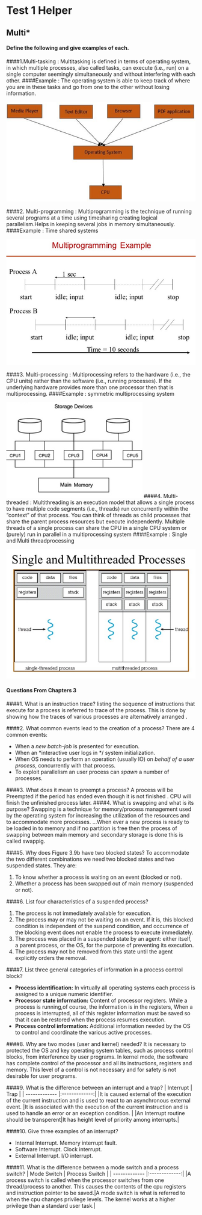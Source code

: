 # Test 1 Helper
## Multi\*
#### **Define the following and give examples of each.**

####1.Multi-tasking :
  Multitasking  is defined in terms of operating system, in which multiple processes, also called tasks, can execute (i.e., run) on a single computer seemingly simultaneously and without interfering with each other.
####Example :
  The operating system is able to keep track of where you are in these tasks and go from one to the other without losing information.
  
  ![image of multitasking](https://github.com/ashoknaidug/4103-102-OpSys-Gedela/blob/master/multitask.png)
 
####2. Multi-programming :
  Multiprogramming is the technique of running several programs at a time using timesharing creating logical parallelism.Helps in keeping several jobs in memory simultaneously.
####Example :
  Time shared systems 
  
  ![image of multiprogramming](https://github.com/ashoknaidug/4103-102-OpSys-Gedela/blob/master/multiprog.png)
  
####3. Multi-processing :
  Multiprocessing refers to the hardware (i.e., the CPU units) rather than the software (i.e., running processes). If the underlying hardware provides more than one processor then that is multiprocessing.
####Example : 
  symmetric multiprocessing system
  
   ![image of multiprocessing](https://github.com/ashoknaidug/4103-102-OpSys-Gedela/blob/master/multiproc.png)
####4. Multi-threaded :
  Multithreading is an execution model that allows a single process to have multiple code segments (i.e., threads) run concurrently within the “context” of that process. You can think of threads as child processes that share the parent process resources but execute independently. Multiple threads of a single process can share the CPU in a single CPU system or (purely) run in parallel in a multiprocessing system
####Example : 
  Single and Multi threadprocessing
  
  ![image of multiThreading](https://github.com/ashoknaidug/4103-102-OpSys-Gedela/blob/master/multithrd.png)
  
#### Questions From Chapters 3
####1. What is an instruction trace?
   listing the sequence of instructions that execute for a process is referred to  trace of the process. This is done by showing how the traces of various processes are alternatively arranged .

####2. What common events lead to the creation of a process?
  There are 4 common events:
- When a *new batch-job* is presented for execution.
- When an *interactive user logs in */ system initialization.
- When OS needs to perform an operation (usually IO) on *behalf of a user process*, concurrently with that process.
- To exploit parallelism an user process can *spawn* a number of processes.

####3. What does it mean to preempt a process?
  A process will be Preempted if the period has ended even though it is  not finished . CPU will finish the unfinished process later.
####4. What is swapping and what is its purpose?
  Swapping is a technique for memory/process management used by the operating system for increasing the utilization of the resources and to accommodate more processes.
  ...When ever a new process is ready to be loaded in to memory and if no partition is free then the process of swapping between main memory and secondary storage is done this is called swappig.
  
####5. Why does Figure 3.9b have two blocked states?
  To accommodate the two different combinations we need two blocked states and two suspended states. They are: 
1. To know whether a process is waiting on an event (blocked or not).
2. Whether a process has been swapped out of main memory (suspended or not). 

####6. List four characteristics of a suspended process?
  1. The process is not immediately available for execution.
  2. The process may or may not be waiting on an event. If it is, this blocked condition is independent of the suspend condition, and occurrence of the blocking event does not enable the process to execute immediately.
  3. The process was placed in a suspended state by an agent: either itself, a parent process, or the OS, for the purpose of preventing its execution.
  4. The process may not be removed from this state until the agent explicitly orders the removal.
  
####7. List three general categories of information in a process control block?
 - **Process identification:** In virtually all operating systems each process is assigned to a unique numeric identifier. 
 - **Processor state information:** Content of processor registers. While a process is running,of course, the information is in the registers, When a process is interrupted, all of this register information must be saved so that it can be restored when the process resumes execution. 
 - **Process control information:** Additional information needed by the OS to control and coordinate the various active processes.
 
####8. Why are two modes (user and kernel) needed?
  It is necessary to protected the OS and key operating system tables, such as process control blocks, from interference by user programs. In kernel mode, the software has complete control of the processor and all its instructions, registers and memory. This level of a control is not necessary and for safety is not desirable for user programs.

####9. What is the difference between an interrupt and a trap?
| Interrupt     | Trap        |
| ------------- |:-------------:|
|It is caused external of the execution of the current instruction and is used to react to an asynchronous external event.     |It is associated with the execution of the current instruction and is used to handle an error or an exception condition. |
|An Interrupt routine should be transperent|It has height level of priority among interrupts.|

####10. Give three examples of an interrupt?
  - Internal Interrupt. Memory interrupt fault.
  - Software Interrupt. Clock interrupt.
  - External Interrupt. I/O interrupt.

####11. What is the difference between a mode switch and a process switch?
| Mode Switch     | Process Switch |
| ------------- |:-------------:|
|A process switch is called when the processor switches from one thread/process to another. This causes the contents of the cpu registers and instruction pointer to be saved.|A mode switch is what is referred to when the cpu changes privilege levels. The kernel works at a higher privilege than a standard user task.|
